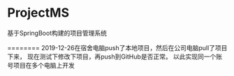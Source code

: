 # ProjectMS
基于SpringBoot构建的项目管理系统

========
2019-12-26在宿舍电脑push了本地项目，然后在公司电脑pull了项目下来，
现在测试下修改下项目，再push到GitHub是否正常。
以此实现同一个账号项目在多个电脑上开发
